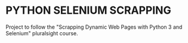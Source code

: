 # PYTHON SELENIUM SCRAPPING

Project to follow the "Scrapping Dynamic Web Pages with Python 3 and Selenium" pluralsight course.
